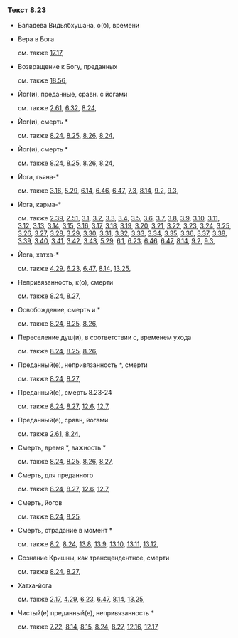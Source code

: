 ### Текст 8.23
	
- Баладева Видьябхушана, о(б), времени

	
- Вера в Бога

	см. также  [17.17](../17/1717.md), 
	
- Возвращение к Богу, преданных

	см. также  [18.56](../18/1856.md), 
	
- Йог(и), преданные, сравн. с йогами

	см. также  [2.61](../02/0261.md),  [6.32](../06/0632.md),  [8.24](../08/0824.md), 
	
- Йог(и), смерть *

	см. также  [8.24](../08/0824.md),  [8.25](../08/0825.md),  [8.26](../08/0826.md),  [8.24](../08/0824.md), 
	
- Йог(и), смерть *

	см. также  [8.24](../08/0824.md),  [8.25](../08/0825.md),  [8.26](../08/0826.md),  [8.24](../08/0824.md), 
	
- Йога, гьяна-*

	см. также  [3.16](../03/0316.md),  [5.29](../05/0529.md),  [6.14](../06/0614.md),  [6.46](../06/0646.md),  [6.47](../06/0647.md),  [7.3](../07/0703.md),  [8.14](../08/0814.md),  [9.2](../09/0902.md),  [9.3](../09/0903.md), 
	
- Йога, карма-*

	см. также  [2.39](../02/0239.md),  [2.51](../02/0251.md),  [3.1](../03/0301.md),  [3.2](../03/0302.md),  [3.3](../03/0303.md),  [3.4](../03/0304.md),  [3.5](../03/0305.md),  [3.6](../03/0306.md),  [3.7](../03/0307.md),  [3.8](../03/0308.md),  [3.9](../03/0309.md),  [3.10](../03/0310.md),  [3.11](../03/0311.md),  [3.12](../03/0312.md),  [3.13](../03/0313.md),  [3.14](../03/0314.md),  [3.15](../03/0315.md),  [3.16](../03/0316.md),  [3.17](../03/0317.md),  [3.18](../03/0318.md),  [3.19](../03/0319.md),  [3.20](../03/0320.md),  [3.21](../03/0321.md),  [3.22](../03/0322.md),  [3.23](../03/0323.md),  [3.24](../03/0324.md),  [3.25](../03/0325.md),  [3.26](../03/0326.md),  [3.27](../03/0327.md),  [3.28](../03/0328.md),  [3.29](../03/0329.md),  [3.30](../03/0330.md),  [3.31](../03/0331.md),  [3.32](../03/0332.md),  [3.33](../03/0333.md),  [3.34](../03/0334.md),  [3.35](../03/0335.md),  [3.36](../03/0336.md),  [3.37](../03/0337.md),  [3.38](../03/0338.md),  [3.39](../03/0339.md),  [3.40](../03/0340.md),  [3.41](../03/0341.md),  [3.42](../03/0342.md),  [3.43](../03/0343.md),  [5.29](../05/0529.md),  [6.1](../06/0601.md),  [6.23](../06/0623.md),  [6.46](../06/0646.md),  [6.47](../06/0647.md),  [8.14](../08/0814.md),  [9.2](../09/0902.md),  [9.3](../09/0903.md), 
	
- Йога, хатха-*

	см. также  [4.29](../04/0429.md),  [6.23](../06/0623.md),  [6.47](../06/0647.md),  [8.14](../08/0814.md),  [13.25](../13/1325.md), 
	
- Непривязанность, к(о), смерти

	см. также  [8.24](../08/0824.md),  [8.27](../08/0827.md), 
	
- Освобождение, смерть и *

	см. также  [8.24](../08/0824.md),  [8.25](../08/0825.md),  [8.26](../08/0826.md), 
	
- Переселение душ(и), в соответствии с, временем ухода

	см. также  [8.24](../08/0824.md),  [8.25](../08/0825.md),  [8.26](../08/0826.md), 
	
- Преданный(е), непривязанность *, смерти

	см. также  [8.24](../08/0824.md),  [8.27](../08/0827.md), 
	
- Преданный(е), смерть 8.23-24

	см. также  [8.24](../08/0824.md),  [8.27](../08/0827.md),  [12.6](../12/1206.md),  [12.7](../12/1207.md), 
	
- Преданный(е), сравн, йогами

	см. также  [2.61](../02/0261.md),  [8.24](../08/0824.md), 
	
- Смерть, время *, важность *

	см. также  [8.24](../08/0824.md),  [8.25](../08/0825.md),  [8.26](../08/0826.md),  [8.27](../08/0827.md), 
	
- Смерть, для преданного

	см. также  [8.24](../08/0824.md),  [8.27](../08/0827.md),  [12.6](../12/1206.md),  [12.7](../12/1207.md), 
	
- Смерть, йогов

	см. также  [8.24](../08/0824.md),  [8.25](../08/0825.md), 
	
- Смерть, страдание в момент *

	см. также  [8.2](../08/0802.md),  [8.24](../08/0824.md),  [13.8](../13/1308.md),  [13.9](../13/1309.md),  [13.10](../13/1310.md),  [13.11](../13/1311.md),  [13.12](../13/1312.md), 
	
- Сознание Кришны, как трансцендентное, смерти

	см. также  [8.24](../08/0824.md),  [8.27](../08/0827.md), 
	
- Хатха-йога

	см. также  [2.17](../02/0217.md),  [4.29](../04/0429.md),  [6.23](../06/0623.md),  [6.47](../06/0647.md),  [8.14](../08/0814.md),  [13.25](../13/1325.md), 
	
- Чистый(е) преданный(е), непривязанность *

	см. также  [7.22](../07/0722.md),  [8.14](../08/0814.md),  [8.15](../08/0815.md),  [8.24](../08/0824.md),  [8.27](../08/0827.md),  [12.16](../12/1216.md),  [12.17](../12/1217.md), 
